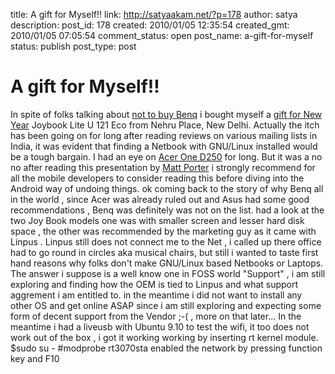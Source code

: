 title: A gift for Myself!!
link: http://satyaakam.net/?p=178
author: satya
description: 
post_id: 178
created: 2010/01/05 12:35:54
created_gmt: 2010/01/05 07:05:54
comment_status: open
post_name: a-gift-for-myself
status: publish
post_type: post

# A gift for Myself!!

In spite of folks talking about [not to buy Benq](http://groups.google.com/group/iitdlug/browse_thread/thread/1621209ef6ee3293) i bought myself a [gift for New Year](http://www.benq.co.in/products/joybook/?product=1503) Joybook Lite U 121 Eco from Nehru Place, New Delhi. Actually the itch has been going on for long after reading reviews on various mailing lists in India, it was evident that finding a Netbook with GNU/Linux installed would be a tough bargain. I had an eye on [Acer One D250](http://www.acer.co.in/acer/seu30e.do?LanguageISOCtxParam=hi&link=ln374e&CountryISOCtxParam=IN&acond125e=57989&kcond48e.c2att101=57989&sp=page17e&ctx1g.c2att92=867&ctx2.c2att1=158&ctx1.att21k=1&CRC=1620424451) for long. But it was a no no after reading this presentation by [Matt Porter](http://tree.celinuxforum.org/CelfPubWiki/ELCEurope2009Presentations?action=AttachFile&do=get&target=Mythbusters_Android.pdf) i strongly recommend for all the mobile developers to consider reading this before diving into the Android way of undoing things. ok coming back to the story of why Benq all in the world , since Acer was already ruled out and Asus had some good recommendations , Benq was definitely was not on the list. had a look at the two Joy Book models one was with smaller screen and lesser hard disk space , the other was recommended by the marketing guy as it came with Linpus . Linpus still does not connect me to the Net , i called up there office had to go round in circles aka musical chairs, but still i wanted to taste first hand reasons why folks don't make GNU/Linux based Netbooks or Laptops. The answer i suppose is a well know one in FOSS world "Support" , i am still exploring and finding how the OEM is tied to Linpus and what support aggrement i am entitled to. in the meantime i did not want to install any other OS and get online ASAP since i am still exploring and expecting some form of decent support from the Vendor ;-( , more on that later... In the meantime i had a liveusb with Ubuntu 9.10 to test the wifi, it too does not work out of the box , i got it working working by inserting rt kernel module. $sudo su - #modprobe rt3070sta enabled the network by pressing function key and F10